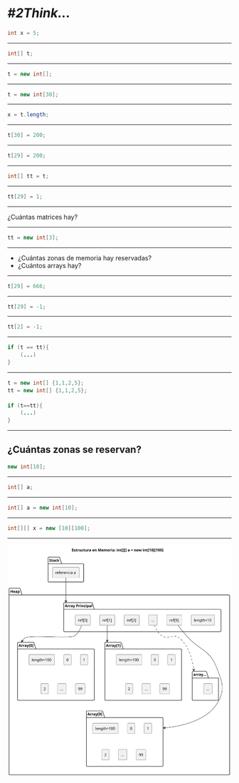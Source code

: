 # *#2Think...*

```java
int x = 5;
```

---

```java
int[] t;
```

---

```java
t = new int[];
```

---

```java
t = new int[30];
```

---

```java
x = t.length;
```

---

```java
t[30] = 200;
```

---

```java
t[29] = 200;
```

---

```java
int[] tt = t;
```

---

```java
tt[29] = 1;
```

---

¿Cuántas matrices hay?

---

```java
tt = new int[3];
```

---

- ¿Cuántas zonas de memoria hay reservadas?
- ¿Cuántos arrays hay?

---

```java
t[29] = 666;
```

---

```java
tt[29] = -1;
```

---

```java
tt[2] = -1;
```

---

```java
if (t == tt){
    (...)
}
```

---

```java
t = new int[] {1,1,2,5};
tt = new int[] {1,1,2,5};

if (t==tt){
    (...)
}
```

---

## ¿Cuántas zonas se reservan?

```java
new int[10];
```

---

```java
int[] a;
```

---

```java
int[] a = new int[10];
```

---

```java
int[][] x = new [10][100];
```

---

<div align=center>

![](/images/UNEATLANTICO/prg1/referencias.svg)

</div>